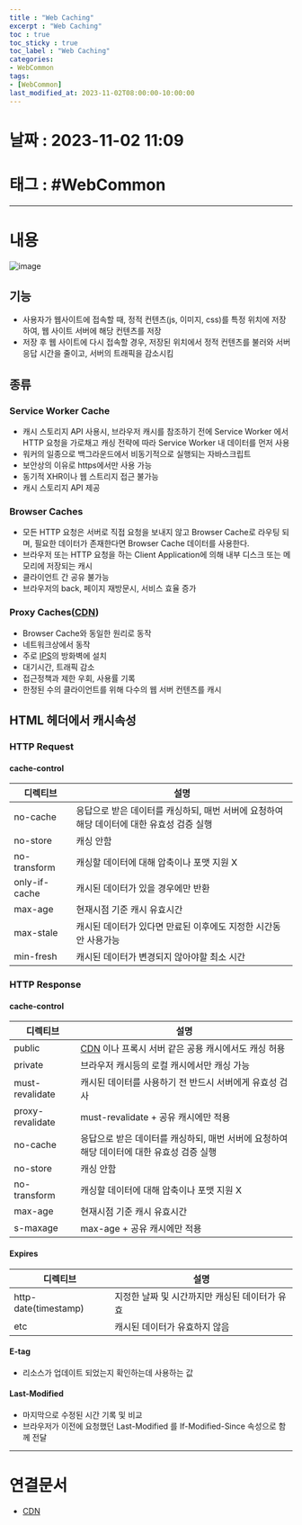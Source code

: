 ```yaml
---
title : "Web Caching"
excerpt : "Web Caching"
toc : true
toc_sticky : true
toc_label : "Web Caching"
categories:
- WebCommon
tags:
- [WebCommon]
last_modified_at: 2023-11-02T08:00:00-10:00:00
---
```


# 날짜 : 2023-11-02 11:09

# 태그 : #WebCommon
---

# 내용
  
![image](../../assets/images/WebCaching.png)

## 기능
- 사용자가 웹사이트에 접속할 때, 정적 컨텐츠(js, 이미지, css)를 특정 위치에 저장하여, 웹 사이트 서버에 해당 컨텐츠를 저장
- 저장 후 웹 사이트에 다시 접속할 경우, 저장된 위치에서 정적 컨텐츠를 불러와 서버 응답 시간을 줄이고, 서버의 트래픽을 감소시킴

## 종류

### Service Worker Cache
- 캐시 스토리지 API 사용시, 브라우저 캐시를 참조하기 전에 Service Worker 에서 HTTP 요청을 가로채고 캐싱 전략에 따라 Service Worker 내 데이터를 먼저 사용
- 워커의 일종으로 백그라운드에서 비동기적으로 실행되는 자바스크립트
- 보안상의 이유로 https에서만 사용 가능
- 동기적 XHR이나 웹 스트리지 접근 불가능
- 캐시 스토리지 API 제공

### Browser Caches
- 모든 HTTP 요청은 서버로 직접 요청을 보내지 않고 Browser Cache로 라우팅 되며, 필요한 데이터가 존재한다면 Browser Cache 데이터를 사용한다.
- 브라우저 또는 HTTP 요청을 하는 Client Application에 의해 내부 디스크 또는 메모리에 저장되는 캐시
- 클라이언트 간 공유 불가능
- 브라우저의 back, 페이지 재방문시, 서비스 효율 증가

### Proxy Caches([CDN](../../webcommon/WebCommon-CDN))
- Browser Cache와 동일한 원리로 동작
- 네트워크상에서 동작
- 주로 [IPS](../../servercommon/ServerCommon-IPS)의 방화벽에 설치
- 대기시간, 트래픽 감소
- 접근정책과 제한 우회, 사용률 기록
- 한정된 수의 클라이언트를 위해 다수의 웹 서버 컨텐츠를 캐시

## HTML 헤더에서 캐시속성

### HTTP Request

#### cache-control

|디렉티브|설명|
|---|---|
|no-cache|응답으로 받은 데이터를 캐싱하되, 매번 서버에 요청하여 해당 데이터에 대한 유효성 검증 실행|
|no-store|캐싱 안함|
|no-transform|캐싱할 데이터에 대해 압축이나 포맷 지원 X|
|only-if-cache|캐시된 데이터가 있을 경우에만 반환|
|max-age|현재시점 기준 캐시 유효시간|
|max-stale|캐시된 데이터가 있다면 만료된 이후에도 지정한 시간동안 사용가능|
|min-fresh|캐시된 데이터가 변경되지 않아야할 최소 시간|

### HTTP Response

#### cache-control

|디렉티브|설명|
|---|---|
|public|[CDN](../../webcommon/WebCommon-CDN) 이나 프록시 서버 같은 공용 캐시에서도 캐싱 허용|
|private|브라우저 캐시등의 로컬 캐시에서만 캐싱 가능|
|must-revalidate|캐시된 데이터를 사용하기 전 반드시 서버에게 유효성 검사|
|proxy-revalidate|must-revalidate + 공유 캐시에만 적용|
|no-cache|응답으로 받은 데이터를 캐싱하되, 매번 서버에 요청하여 해당 데이터에 대한 유효성 검증 실행|
|no-store|캐싱 안함|
|no-transform|캐싱할 데이터에 대해 압축이나 포맷 지원 X|
|max-age|현재시점 기준 캐시 유효시간|
|s-maxage|max-age + 공유 캐시에만 적용|

#### Expires

|디렉티브|설명|
|---|---|
|http-date(timestamp)|지정한 날짜 및 시간까지만 캐싱된 데이터가 유효|
|etc|캐시된 데이터가 유효하지 않음|

#### E-tag
- 리소스가 업데이트 되었는지 확인하는데 사용하는 값

#### Last-Modified
- 마지막으로 수정된 시간 기록 및 비교
- 브라우저가 이전에 요청했던 Last-Modified 를 If-Modified-Since 속성으로 함께 전달

---

# 연결문서
- [CDN](../../webcommon/WebCommon-CDN) 